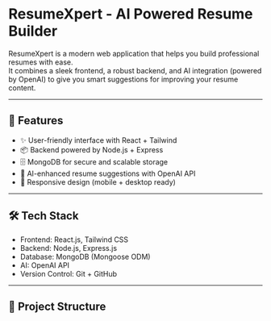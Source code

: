 # ResumeXpert - AI Powered Resume Builder

ResumeXpert is a modern web application that helps you build professional resumes with ease.  
It combines a sleek frontend, a robust backend, and AI integration (powered by OpenAI) to give you smart suggestions for improving your resume content.

---

## 🚀 Features
- ✨ User-friendly interface with React + Tailwind
- 📦 Backend powered by Node.js + Express
- 🗄️ MongoDB for secure and scalable storage
- 🤖 AI-enhanced resume suggestions with OpenAI API
- 🎨 Responsive design (mobile + desktop ready)

---

## 🛠️ Tech Stack
- Frontend: React.js, Tailwind CSS
- Backend: Node.js, Express.js
- Database: MongoDB (Mongoose ODM)
- AI: OpenAI API
- Version Control: Git + GitHub

---

## 📂 Project Structure
